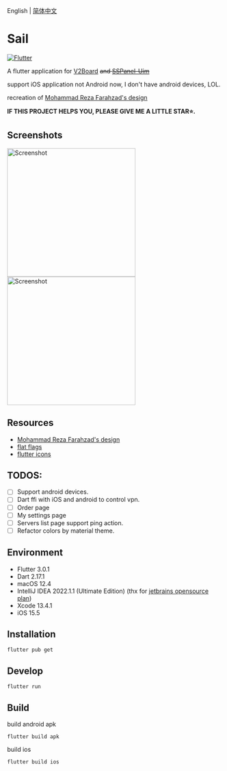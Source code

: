 English | [简体中文](./README_zh-CN.md)

# Sail

[![Flutter](https://github.com/losgif/sail/actions/workflows/flutter.yml/badge.svg)](https://github.com/losgif/sail/actions/workflows/flutter.yml)

A flutter application for [V2Board](https://github.com/v2board/v2board) ~~and [SSPanel-Uim](https://github.com/Anankke/SSPanel-Uim)~~

support iOS application not Android now, I don't have android devices, LOL.

recreation of [Mohammad Reza Farahzad's design](https://dribbble.com/shots/14028358-VPN-App-Ui-Design?utm_source=Clipboard_Shot&utm_campaign=mrfarahzad&utm_content=VPN%20App%20Ui%20Design&utm_medium=Social_Share)

**IF THIS PROJECT HELPS YOU, PLEASE GIVE ME A LITTLE STAR⭐️.**

## Screenshots

<img src="https://user-images.githubusercontent.com/13404752/110204775-dc941180-7eaf-11eb-968b-af8975294368.png" width="300" alt="Screenshot">
<img src="https://user-images.githubusercontent.com/13404752/110204822-1b29cc00-7eb0-11eb-8a95-a7c3ca7aa472.png" width="300" alt="Screenshot">

## Resources
- [Mohammad Reza Farahzad's design](https://dribbble.com/shots/14028358-VPN-App-Ui-Design?utm_source=Clipboard_Shot&utm_campaign=mrfarahzad&utm_content=VPN%20App%20Ui%20Design&utm_medium=Social_Share)
- [flat flags](https://github.com/wobblecode/flat-flags)
- [flutter icons](https://pub.dev/packages/flutter_icons)


## TODOS:
 - [ ] Support android devices.
 - [ ] Dart ffi with iOS and android to control vpn.
 - [ ] Order page
 - [ ] My settings page
 - [ ] Servers list page support ping action.
 - [ ] Refactor colors by material theme.

## Environment

- Flutter 3.0.1
- Dart 2.17.1
- macOS 12.4
- IntelliJ IDEA 2022.1.1 (Ultimate Edition) (thx for [jetbrains opensource plan](https://www.jetbrains.com/opensource/))
- Xcode 13.4.1
- iOS 15.5

## Installation

```shell
flutter pub get
```

## Develop
```shell
flutter run
```

## Build
build android apk
```shell
flutter build apk
```

build ios
```shell
flutter build ios
```
